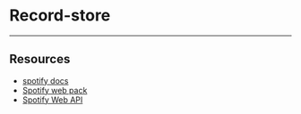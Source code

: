 # Record-store

***

## Resources

- [spotify docs](https://developer.spotify.com/)
- [Spotify web pack](https://www.npmjs.com/package/react-spotify-web-playback)
- [Spotify Web API ](https://www.npmjs.com/package/spotify-web-api-node)
